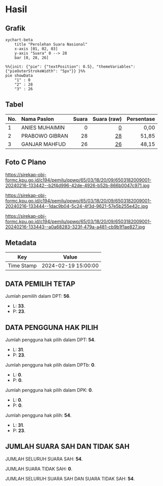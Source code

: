 # Hasil

## Grafik

```mermaid
xychart-beta
    title "Perolehan Suara Nasional"
    x-axis [01, 02, 03]
    y-axis "Suara" 0 --> 28
    bar [0, 28, 26]
```

```mermaid
%%{init: {"pie": {"textPosition": 0.5}, "themeVariables": {"pieOuterStrokeWidth": "5px"}} }%%
pie showData
    "1" : 0
    "2" : 28
    "3" : 26
```

## Tabel

| No. | Nama Paslon    | Suara | Suara (raw) | Persentase |
|:--- |:-------------- | -----:| -----------:| ----------:|
| 1   | ANIES MUHAIMIN | 0     | [0][p-1]    | 0,00       |
| 2   | PRABOWO GIBRAN | 28    | [28][p-2]   | 51,85      |
| 3   | GANJAR MAHFUD  | 26    | [26][p-3]   | 48,15      |


[p-1]: https://github.com/gigit-pemilu/pemilu-2024/blob/main/pilpres/hitung-suara/sub/65-kalimantan-utara/sub/03-nunukan/sub/18-krayan-timur/sub/2009-long-tenem/sub/001-tps/sub/paslon-1.txt
[p-2]: https://github.com/gigit-pemilu/pemilu-2024/blob/main/pilpres/hitung-suara/sub/65-kalimantan-utara/sub/03-nunukan/sub/18-krayan-timur/sub/2009-long-tenem/sub/001-tps/sub/paslon-2.txt
[p-3]: https://github.com/gigit-pemilu/pemilu-2024/blob/main/pilpres/hitung-suara/sub/65-kalimantan-utara/sub/03-nunukan/sub/18-krayan-timur/sub/2009-long-tenem/sub/001-tps/sub/paslon-3.txt

## Foto C Plano

https://sirekap-obj-formc.kpu.go.id/c194/pemilu/ppwp/65/03/18/20/09/6503182009001-20240216-133442--b2f4d996-42de-4926-b52b-866b0047c971.jpg

https://sirekap-obj-formc.kpu.go.id/c194/pemilu/ppwp/65/03/18/20/09/6503182009001-20240216-133444--1dac9b04-5c24-4f3d-9621-57e5b255e42c.jpg

https://sirekap-obj-formc.kpu.go.id/c194/pemilu/ppwp/65/03/18/20/09/6503182009001-20240216-133443--a0a68283-323f-479a-a481-cb9b1f1ae827.jpg


## Metadata

| Key        | Value               |
| ---------- | ------------------- |
| Time Stamp | 2024-02-19 15:00:00 |


## DATA PEMILIH TETAP

Jumlah pemilih dalam DPT: **56**.
 * L: **33**.
 * P: **23**.

## DATA PENGGUNA HAK PILIH

Jumlah pengguna hak pilih dalam DPT: **54**.
 * L: **31**.
 * P: **23**.

Jumlah pengguna hak pilih dalam DPTb: **0**.
 * L: **0**.
 * P: **0**.

Jumlah pengguna hak pilih dalam DPK: **0**.
 * L: **0**.
 * P: **0**.

Jumlah pengguna hak pilih: **54**.
 * L: **31**.
 * P: **23**.

## JUMLAH SUARA SAH DAN TIDAK SAH

JUMLAH SELURUH SUARA SAH: **54**.

JUMLAH SUARA TIDAK SAH: **0**.

JUMLAH SELURUH SUARA SAH DAN SUARA TIDAK SAH: **54**.


